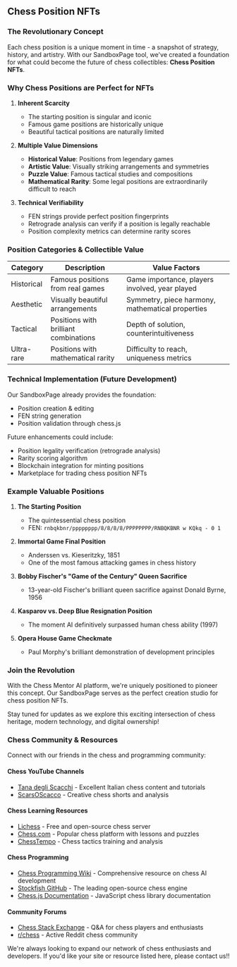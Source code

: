 ## Chess Position NFTs

### The Revolutionary Concept

Each chess position is a unique moment in time - a snapshot of strategy, history, and artistry. With our SandboxPage tool, we've created a foundation for what could become the future of chess collectibles: **Chess Position NFTs**.

### Why Chess Positions are Perfect for NFTs

1. **Inherent Scarcity**

   - The starting position is singular and iconic
   - Famous game positions are historically unique
   - Beautiful tactical positions are naturally limited

2. **Multiple Value Dimensions**

   - **Historical Value**: Positions from legendary games
   - **Artistic Value**: Visually striking arrangements and symmetries
   - **Puzzle Value**: Famous tactical studies and compositions
   - **Mathematical Rarity**: Some legal positions are extraordinarily difficult to reach

3. **Technical Verifiability**
   - FEN strings provide perfect position fingerprints
   - Retrograde analysis can verify if a position is legally reachable
   - Position complexity metrics can determine rarity scores

### Position Categories & Collectible Value

| Category   | Description                           | Value Factors                                    |
| ---------- | ------------------------------------- | ------------------------------------------------ |
| Historical | Famous positions from real games      | Game importance, players involved, year played   |
| Aesthetic  | Visually beautiful arrangements       | Symmetry, piece harmony, mathematical properties |
| Tactical   | Positions with brilliant combinations | Depth of solution, counterintuitiveness          |
| Ultra-rare | Positions with mathematical rarity    | Difficulty to reach, uniqueness metrics          |

### Technical Implementation (Future Development)

Our SandboxPage already provides the foundation:

- Position creation & editing
- FEN string generation
- Position validation through chess.js

Future enhancements could include:

- Position legality verification (retrograde analysis)
- Rarity scoring algorithm
- Blockchain integration for minting positions
- Marketplace for trading chess position NFTs

### Example Valuable Positions

1. **The Starting Position**

   - The quintessential chess position
   - FEN: `rnbqkbnr/pppppppp/8/8/8/8/PPPPPPPP/RNBQKBNR w KQkq - 0 1`

2. **Immortal Game Final Position**

   - Anderssen vs. Kieseritzky, 1851
   - One of the most famous attacking games in chess history

3. **Bobby Fischer's "Game of the Century" Queen Sacrifice**

   - 13-year-old Fischer's brilliant queen sacrifice against Donald Byrne, 1956

4. **Kasparov vs. Deep Blue Resignation Position**

   - The moment AI definitively surpassed human chess ability (1997)

5. **Opera House Game Checkmate**
   - Paul Morphy's brilliant demonstration of development principles

### Join the Revolution

With the Chess Mentor AI platform, we're uniquely positioned to pioneer this concept. Our SandboxPage serves as the perfect creation studio for chess position NFTs.

Stay tuned for updates as we explore this exciting intersection of chess heritage, modern technology, and digital ownership!

### Chess Community & Resources

Connect with our friends in the chess and programming community:

#### Chess YouTube Channels

- [Tana degli Scacchi](https://www.youtube.com/@Tana-degli-Scacchi) - Excellent Italian chess content and tutorials
- [ScarsOScacco](https://www.youtube.com/@scarsoscacco/shorts) - Creative chess shorts and analysis

#### Chess Learning Resources

- [Lichess](https://lichess.org) - Free and open-source chess server
- [Chess.com](https://www.chess.com) - Popular chess platform with lessons and puzzles
- [ChessTempo](https://chesstempo.com) - Chess tactics training and analysis

#### Chess Programming

- [Chess Programming Wiki](https://www.chessprogramming.org/Main_Page) - Comprehensive resource on chess AI development
- [Stockfish GitHub](https://github.com/official-stockfish/Stockfish) - The leading open-source chess engine
- [Chess.js Documentation](https://github.com/jhlywa/chess.js) - JavaScript chess library documentation

#### Community Forums

- [Chess Stack Exchange](https://chess.stackexchange.com) - Q&A for chess players and enthusiasts
- [r/chess](https://www.reddit.com/r/chess/) - Active Reddit chess community

We're always looking to expand our network of chess enthusiasts and developers. If you'd like your site or resource listed here, please contact us!!
